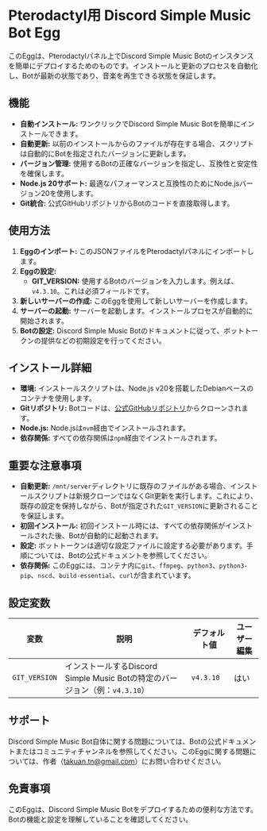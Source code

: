 # Pterodactyl用 Discord Simple Music Bot Egg

このEggは、Pterodactylパネル上でDiscord Simple Music Botのインスタンスを簡単にデプロイするためのものです。インストールと更新のプロセスを自動化し、Botが最新の状態であり、音楽を再生できる状態を保証します。

## 機能

-   **自動インストール:** ワンクリックでDiscord Simple Music Botを簡単にインストールできます。
-   **自動更新:** 以前のインストールからのファイルが存在する場合、スクリプトは自動的にBotを指定されたバージョンに更新します。
-   **バージョン管理:** 使用するBotの正確なバージョンを指定し、互換性と安定性を確保します。
-   **Node.js 20サポート:** 最適なパフォーマンスと互換性のためにNode.jsバージョン20を使用します。
-   **Git統合:** 公式GitHubリポジトリからBotのコードを直接取得します。

## 使用方法

1.  **Eggのインポート:** このJSONファイルをPterodactylパネルにインポートします。
2.  **Eggの設定:**
    -   **GIT_VERSION:** 使用するBotのバージョンを入力します。例えば、`v4.3.10`。これは必須フィールドです。
3.  **新しいサーバーの作成:** このEggを使用して新しいサーバーを作成します。
4.  **サーバーの起動:** サーバーを起動します。インストールプロセスが自動的に開始されます。
5.  **Botの設定:** Discord Simple Music Botのドキュメントに従って、ボットトークンの提供などの初期設定を行ってください。

## インストール詳細

-   **環境:** インストールスクリプトは、Node.js v20を搭載したDebianベースのコンテナを使用します。
-   **Gitリポジトリ:** Botコードは、[公式GitHubリポジトリ](https://github.com/mtripg6666tdr/Discord-SimpleMusicBot.git)からクローンされます。
-   **Node.js:** Node.jsは`nvm`経由でインストールされます。
-   **依存関係:** すべての依存関係は`npm`経由でインストールされます。

## 重要な注意事項

-   **自動更新:** `/mnt/server`ディレクトリに既存のファイルがある場合、インストールスクリプトは新規クローンではなくGit更新を実行します。これにより、既存の設定を保持しながら、Botが指定された`GIT_VERSION`に更新されることを保証します。
-   **初回インストール:** 初回インストール時には、すべての依存関係がインストールされた後、Botが自動的に起動されます。
-   **設定:** ボットトークンは適切な設定ファイルに設定する必要があります。手順については、Botの公式ドキュメントを参照してください。
-   **依存関係:** このEggには、コンテナ内に`git`、`ffmpeg`、`python3`、`python3-pip`、`nscd`、`build-essential`、`curl`が含まれています。

## 設定変数

| 変数          | 説明                                                                     | デフォルト値 | ユーザー編集 |
| ------------- | ------------------------------------------------------------------------ | ------------ | ------------- |
| `GIT_VERSION` | インストールするDiscord Simple Music Botの特定のバージョン（例：`v4.3.10`） | `v4.3.10`   | はい          |

## サポート

Discord Simple Music Bot自体に関する問題については、Botの公式ドキュメントまたはコミュニティチャンネルを参照してください。このEggに関する問題については、作者（takuan.tn@gmail.com）にお問い合わせください。

## 免責事項

このEggは、Discord Simple Music Botをデプロイするための便利な方法です。Botの機能と設定を理解していることを確認してください。